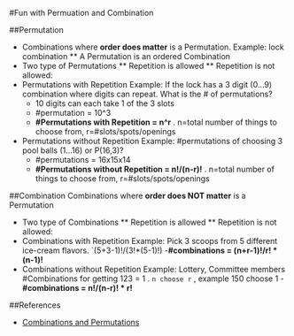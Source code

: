 #Fun with Permuation and Combination

##Permutation
* Combinations where **order does matter** is a Permutation. Example: lock combination
  ** A Permutation is an ordered Combination
* Two type of Permutations
  ** Repetition is allowed
  ** Repetition is not allowed:  
* Permutations with Repetition
  Example: If the lock has a 3 digit (0...9) combination where digits can repeat. What is the # of permutations?
  - 10 digits can each take 1 of the 3 slots 
  - #permutation = 10^3 
  - **#Permutations with Repetition = n^r** . n=total number of things to choose from, r=#slots/spots/openings 
* Permutations without Repetition
  Example: #permutations of choosing 3 pool balls (1...16) or P(16,3)? 
  - #permutations = 16x15x14
  - **#Permutations without Repetition = n!/(n-r)!** . n=total number of things to choose from, r=#slots/spots/openings  

##Combination
Combinations where **order does NOT matter** is a Permutation
* Two type of Combinations
  ** Repetition is allowed
  ** Repetition is not allowed:  
* Combinations with Repetition
  Example: Pick 3 scoops from 5 different ice-cream flavors. `(5+3-1)!/(3!*(5-1)!)
  -**#combinations = (n+r-1)!/r! * (n-1)!** 
* Combinations without Repetition
  Example: Lottery, Committee members #Combinations for getting 123 = 1 . `n choose r` , example 150 choose 1
  -**#combinations = n!/(n-r)! * r!**




##References
* [Combinations and Permutations](https://www.mathsisfun.com/combinatorics/combinations-permutations.html)
